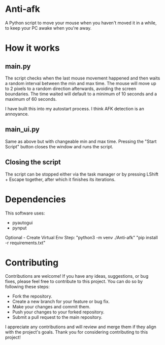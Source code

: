 # Anti-afk
A Python script to move your mouse when you haven't moved it in a while, to keep your PC awake when you're away.

# How it works
## main.py
The script checks when the last mouse movement happened and then waits a random interval between the min and max time. The mouse will move up to 2 pixels to a random direction afterwards, avoiding the screen boundaries. The time waited will default to a minimum of 10 seconds and a maximum of 60 seconds.

I have built this into my autostart process. I think AFK detection is an annoyance.

## main_ui.py
Same as above but with changeable min and max time. Pressing the "Start Script" button closes the window and runs the script.

## Closing the script
The script can be stopped either via the task manager or by pressing LShift + Escape together, after which it finishes its iterations.

# Dependencies
This software uses:
- pyautogui
- pynput


Optional - Create Virtual Env Step:
"python3 -m venv ./Anti-afk"
"pip install -r requirements.txt"


# Contributing
Contributions are welcome! 
If you have any ideas, suggestions, or bug fixes, please feel free to contribute to this project. You can do so by following these steps:

- Fork the repository.
- Create a new branch for your feature or bug fix.
- Make your changes and commit them.
- Push your changes to your forked repository.
- Submit a pull request to the main repository.

I appreciate any contributions and will review and merge them if they align with the project's goals. 
Thank you for considering contributing to this project!


